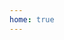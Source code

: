 ```yaml
---
home: true
---
```

<div class="container">
  <div class="grid">
    <template v-for="category in sites" :key="category.category">
      <div class="category">{{ category.category }}</div>
      <a v-for="site in category.items" 
          :key="site.url" 
          :href="site.url" 
          class="link" 
          target="_blank" 
          rel="noopener">
        <div class="wrapper">
          <div class="icon" :style="{ backgroundImage: `url(${getFavicon(site.url)})` }"></div>
        </div>
        <span class="site">{{ site.name }}</span>
      </a>
    </template>
  </div>
</div>

<script setup lang="ts">
import { ref } from 'vue'

const sites = ref([
  {
    category: '搜索引擎',
    items: [
      { name: 'Bing', url: 'https://www.bing.com' },
      { name: 'Google', url: 'https://google.com' },
      { name: 'Baidu', url: 'https://www.baidu.com' },
    ]
  },
  {
    category: '开发工具',
    items: [
      { name: 'GitHub', url: 'https://github.com' },
      { name: 'Gitee', url: 'https://gitee.com/' },
    ]
  },
  {
    category: '视频平台',
    items: [
      { name: 'BiliBili', url: 'https://www.bilibili.com' },
      { name: 'YouTube', url: 'https://youtube.com' },
    ]
  },
    {
    category: '人工智能',
    items: [
      { name: 'DeepSeek', url: 'https://www.deepseek.com/' },
      { name: 'ChatGPT', url: 'https://chatgpt.com/' },
      { name: 'Claude', url: 'https://claude.ai/' },
      { name: 'Gemini', url: 'https://gemini.google.com/' },
      { name: 'Grok', url: 'https://grok.com/' },

    ]
  },
])

const getFavicon = (url) => {
  const domain = new URL(url).hostname
  return `https://${domain}/favicon.ico`
}
</script>

<style lang="scss">
.vp-home{
  .container {
    display: flex;
    justify-content: center;
    align-items: center;
    background: url(https://theme-reco.vuejs.press/bg.svg) center/cover fixed no-repeat;
    min-height: 100vh;
    padding: 0;
  }

  .grid {
    display: grid;
    grid-template-columns: repeat(auto-fit, minmax(100px, 1fr));
    gap: 10px;
    width: min(1000px, 100%);
    margin: var(--navbar-height) auto;
    padding: 20px;
  }

  .category {
    grid-column: 1 / -1;
    height: 30px;
    background: rgba(255,255,255,0.2);
    backdrop-filter: blur(5px);
    border: 1px solid rgba(255,255,255,0.4);
    border-radius: 15px;
    display: inline-flex;
    align-items: center;
    padding: 0 20px;
    margin: 5px 0;
    color: var(--vp-c-text);;
    font-weight: 500;
    font-size: 14px;
    box-shadow: 0 4px 8px rgba(0,0,0,0.1);
    justify-self: start;
  }

  .link {
    display: flex;
    flex-direction: column;
    align-items: center;
    text-decoration: none;
    color: var(--vp-c-text);
    transition: transform 0.3s ease;

    &:hover {
      transform: translateY(-2px);
    }
  }

  .wrapper {
    width: 60px;
    height: 60px;
    background: rgba(255,255,255,0.8);
    border: 1px solid rgba(255,255,255,0.4);
    border-radius: 15px;
    display: flex;
    align-items: center;
    justify-content: center;
    box-shadow: 0 4px 8px rgba(0,0,0,0.1);
    margin-bottom: 8px;
  }

  .icon {
    width: 32px;
    height: 32px;
    background: center / contain no-repeat;
  }

  .site {
    font-size: 13px;
    font-weight: 600;
    text-align: center;
    color: var(--vp-c-text);
  }
}
</style>